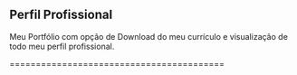 ## Perfil Profissional

Meu Portfólio com opção de Download do meu currículo e visualização de todo meu perfil profissional.

=========================================